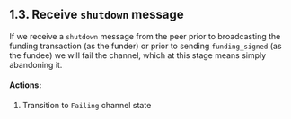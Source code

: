 ## 1.3. Receive `shutdown` message

If we receive a `shutdown` message from the peer prior to broadcasting the funding transaction (as the funder) or prior to sending `funding_signed` (as the fundee) we will fail the channel, which at this stage means simply abandoning it.

#### Actions:

1. Transition to `Failing` channel state
